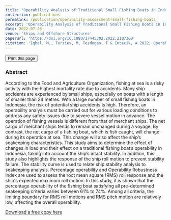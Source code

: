 ```yaml
---
title: "Operability Analysis of Traditional Small Fishing Boats in Indonesia with Different Loading Conditions"
collection: publications
permalink: /publication/operability-assessment-small-fishing-boats
excerpt: 'Operability Analysis of Traditional Small Fishing Boats in Indonesia with Different Loading Conditions.'
date: 2022-07-26
venue: 'Ships and Offshore Structures'
paperurl: 'https://doi.org/10.1080/17445302.2022.2107300'
citation: 'Iqbal, M., Terziev, M, Tezdogan, T & Incecik, A 2022, Operability Analysis of Traditional Small Fishing Boats in Indonesia with Different Loading Conditions, Ships and Offshore Structures.'
---
```

<div class="text-right">
<input type="button" value="Print this page" onClick="window.print()">
</div>

### Abstract

According to the Food and Agriculture Organization, fishing at sea is a risky activity with the highest mortality rate due to accidents. Many ship accidents are experienced by small ships, especially on boats with a length of smaller than 24 metres. With a large number of small fishing boats in Indonesia, the risk of potential ship accidents is high. Therefore, an operability analysis must be carried out for various loading conditions to address any safety issues due to severe vessel motion in advance. The operation of fishing vessels is different from that of merchant ships. The net cargo of merchant ships tends to remain unchanged during a voyage. By contrast, the net cargo of a fishing boat, which is fish caught, will change during its operation at sea. This change will also affect the ship’s seakeeping characteristics. This study aims to determine the effect of changes in load and their effect on a traditional fishing boat’s operability in Indonesia, taking into account the ship’s intact stability. In addition, this study also highlights the response of the ship roll motion to prevent stability failure. The stability curve is used to relate ship stability analysis to seakeeping analysis. Percentage operability and Operability Robustness Index are used to assess the root mean square (RMS) roll response and the ship's expected maximum roll motion. In this study, it is shown that the percentage operability of the fishing boat satisfying all pre-determined seakeeping criteria varies between 61% to 74%. Among all criteria, the limiting boundary for RMS roll motions and RMS pitch motion are relatively low, affecting the overall operability.

[Download a free copy here](http://momchil-terziev.github.io/files/Draft_Paper_after_submitting_revision_27_6_22_without_tracking.pdf)
